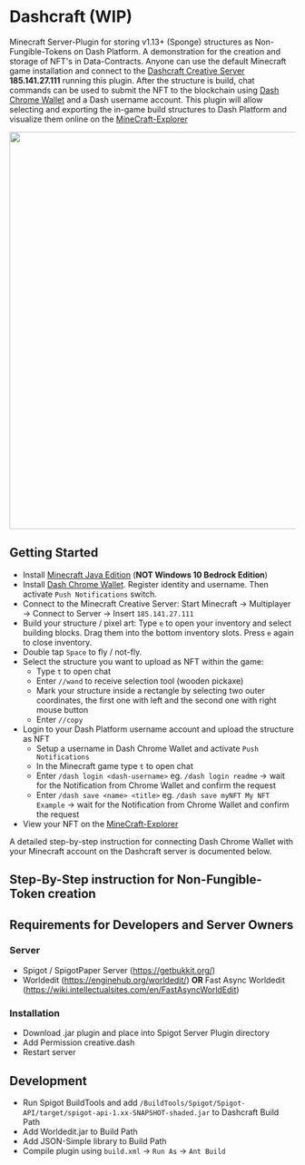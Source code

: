 # Dashcraft (WIP)

Minecraft Server-Plugin for storing v1.13+ (Sponge) structures as Non-Fungible-Tokens on Dash Platform. A demonstration for the creation and storage of NFT's in Data-Contracts. Anyone can use the default Minecraft game installation and connect to the [Dashcraft Creative Server](https://github.com/readme55/dashcraft-server) **185.141.27.111** running this plugin. After the structure is build, chat commands can be used to submit the NFT to the blockchain using [Dash Chrome Wallet](https://github.com/readme55/Dash-Chrome-Wallet) and a Dash username account.
This plugin will allow selecting and exporting the in-game build structures to Dash Platform and visualize them online on the [MineCraft-Explorer](http://readme.dashdevs.org/minecraft-explorer/)

<p align="center">
<img src="https://raw.githubusercontent.com/readme55/Dashcraft/master/dashcraft-github1.PNG" width="700" />
<!-- <img src="https://raw.githubusercontent.com/readme55/Dashcraft/master/dashcraft-github2.PNG" width="600" /> -->
<!-- <img src="https://raw.githubusercontent.com/readme55/Dashcraft/master/dashcraft-github3.PNG" width="600" /> -->
</p>

## Getting Started

- Install [Minecraft Java Edition](https://www.minecraft.net/en-us/store/minecraft-java-edition) (**NOT Windows 10 Bedrock Edition**)
- Install [Dash Chrome Wallet](https://github.com/readme55/Dash-Chrome-Wallet). Register identity and username. Then activate `Push Notifications` switch.
- Connect to the Minecraft Creative Server: Start Minecraft -> Multiplayer -> Connect to Server -> Insert `185.141.27.111`
- Build your structure / pixel art: Type `e` to open your inventory and select building blocks. Drag them into the bottom inventory slots. Press `e` again to close inventory.
- Double tap `Space` to fly / not-fly.
- Select the structure you want to upload as NFT within the game:
  - Type `t` to open chat
  - Enter `//wand` to receive selection tool (wooden pickaxe)
  - Mark your structure inside a rectangle by selecting two outer coordinates, the first one with left and the second one with right mouse button
  - Enter `//copy` 
- Login to your Dash Platform username account and upload the structure as NFT
  - Setup a username in Dash Chrome Wallet and activate `Push Notifications`
  - In the Minecraft game type `t` to open chat
  - Enter `/dash login <dash-username>` eg. `/dash login readme` -> wait for the Notification from Chrome Wallet and confirm the request
  - Enter `/dash save <name> <title>` eg. `/dash save myNFT My NFT Example` -> wait for the Notification from Chrome Wallet and confirm the request
- View your NFT on the [MineCraft-Explorer](http://readme.dashdevs.org/minecraft-explorer/)

A detailed step-by-step instruction for connecting Dash Chrome Wallet with your Minecraft account on the Dashcraft server is documented below.

## Step-By-Step instruction for Non-Fungible-Token creation






## Requirements for Developers and Server Owners

### Server
- Spigot / SpigotPaper Server (https://getbukkit.org/)
- Worldedit (https://enginehub.org/worldedit/) **OR** Fast Async Worldedit (https://wiki.intellectualsites.com/en/FastAsyncWorldEdit)

### Installation
- Download .jar plugin and place into Spigot Server Plugin directory
- Add Permission creative.dash
- Restart server

## Development
- Run Spigot BuildTools and add `/BuildTools/Spigot/Spigot-API/target/spigot-api-1.xx-SNAPSHOT-shaded.jar` to Dashcraft Build Path
- Add Worldedit.jar to Build Path
- Add JSON-Simple library to Build Path
- Compile plugin using `build.xml` -> `Run As` -> `Ant Build`
